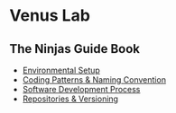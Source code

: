 # Venus Lab
## The Ninjas Guide Book

- [Environmental Setup]()
- [Coding Patterns & Naming Convention]()
- [Software Development Process]()
- [Repositories & Versioning]()